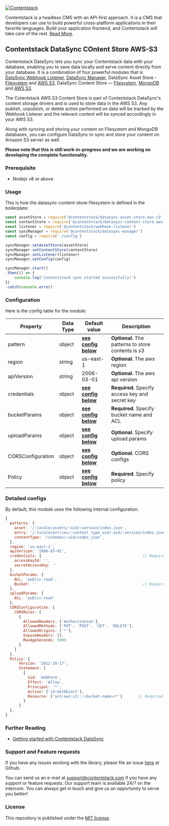 
[![Contentstack](https://www.contentstack.com/docs/static/images/contentstack.png)](https://www.contentstack.com/)

Contentstack is a headless CMS with an API-first approach. It is a CMS that developers can use to build powerful cross-platform applications in their favorite languages. Build your application frontend, and Contentstack will take care of the rest. [Read More](https://www.contentstack.com/).


## Contentstack DataSync COntent Store AWS-S3

Contentstack DataSync lets you sync your Contentstack data with your database, enabling you to save data locally and serve content directly from your database. It is a combination of four powerful modules that is [DataSync Webhook Listener](https://github.com/contentstack/webhook-listener), [DataSync Manager](https://github.com/contentstack/datasync-manager), DataSync Asset Store - [Filesystem](https://github.com/contentstack/datasync-asset-store-filesystem) and [AWS S3](https://github.com/contentstack/datasync-asset-store-aws-s3), DataSync Content Store — [Filesystem](https://github.com/contentstack/datasync-content-store-filesystem),  [MongoDB](https://github.com/contentstack/datasync-content-store-mongodb) and [AWS S3](https://github.com/contentstack/datasync-content-store-aws-s3).
 
The Cotentstack AWS S3 Content Store is part of Contentstack DataSync's content storage drivers and is used to store data in the AWS S3. Any publish, unpublish, or delete action performed on data will be tracked by the  Webhook Listener and the relevant content will be synced accordingly in your AWS S3.

Along with syncing and storing your content on Filesystem and MongoDB databases, you can configure DataSync to sync and store your content on Amazon S3 server as well. 

**Please note that this is still work-in-progress and we are working on developing the complete functionality.**

###  Prerequisite

- Nodejs v8 or above

### Usage

This is how the datasync-content-store-filesystem is defined in the boilerplate:

```js
const assetStore = require('@contentstack/datasync-asset-store-aws-s3') 
const contentStore = require('@contentstack/datasync-content-store-aws-s3') // <<--
const listener = require('@contentstack/webhook-listener')
const syncManager = require('@contentstack/datasync-manager')
const config = require('./config')

syncManager.setAssetStore(assetStore)
syncManager.setContentStore(contentStore) 
syncManager.setListener(listener)
syncManager.setConfig(config)

syncManager.start()
.then(() => {
	console.log('Contentstack sync started successfully!')
})
.catch(console.error)
```

### Configuration
Here is the config table for the module:

|Property|Data Type|Default value|Description|
|--|--|--|--|
|pattern|object|**[see config below](https://github.com/contentstack/datasync-content-store-aws-s3#detailed-configs)**|**Optional.** The patterns to store contents is s3|
|region|string|us-east-1|**Optional.** The aws region|
|apiVersion|string|2006-03-01|**Optional.** The aws api version|
|credentials| object |**[see config below](https://github.com/contentstack/datasync-content-store-aws-s3#detailed-configs)** |**Required.** Specify access key and secret key|
|bucketParams| object |**[see config below](https://github.com/contentstack/datasync-content-store-aws-s3#detailed-configs)** |**Required.** Specify bucket name and ACL|
|uploadParams|object|**[see config below](https://github.com/contentstack/datasync-content-store-aws-s3#detailed-configs)** |**Optional.** Specify upload params|
|CORSConfiguration|object|**[see config below](https://github.com/contentstack/datasync-content-store-aws-s3#detailed-configs)** |**Optional.** CORS configs|
|Policy|object|**[see config below](https://github.com/contentstack/datasync-content-store-aws-s3#detailed-configs)** |**Required.** Specify policy|

### Detailed configs

By default, this module uses the following internal configuration.

```js
{
  patterns: {
    asset: '/:locale/assets/:uid/:version/index.json',
    entry: '/:locale/entries/:content_type_uid/:uid/:version/index.json',
    contentType: '/schemas/:uid/index.json',
  },
  region: 'us-east-1',
  apiVersion: '2006-03-01',
  credentials: {                                             // Required 
    accessKeyId: '',
    secretAccessKey: ''
  },
  bucketParams: {
    ACL: 'public-read',
    Bucket: ''                                               // Required
  },
  uploadParams: {
    ACL: 'public-read'
  },
  CORSConfiguration: {
    CORSRules: [
      {
        AllowedHeaders: ['Authorization'],
        AllowedMethods: ['PUT', 'POST', 'GET', 'DELETE'],
        AllowedOrigins: ['*'],
        ExposeHeaders: [],
        MaxAgeSeconds: 3000
      }
    ]
  },
  Policy: {
      Version: '2012-10-17',
      Statement: [
        {
          Sid: 'AddPerm',
          Effect: 'Allow',
          Principal: '*',
          Action: ['s3:GetObject'],
          Resource: ['arn:aws:s3:::<bucket-name>/*']       // Required
        }
      ]
  },
}
```

### Further Reading

- [Getting started with Contentstack DataSync](https://www.contentstack.com/docs/guide/synchronization/contentstack-datasync)   

### Support and Feature requests

If you have any issues working with the library, please file an issue [here](https://github.com/contentstack/datasync-content-store-mongodb/issues) at Github.

You can send us an e-mail at [support@contentstack.com](mailto:support@contentstack.com) if you have any support or feature requests. Our support team is available 24/7 on the intercom. You can always get in touch and give us an opportunity to serve you better!

### License

This repository is published under the [MIT license](LICENSE).
